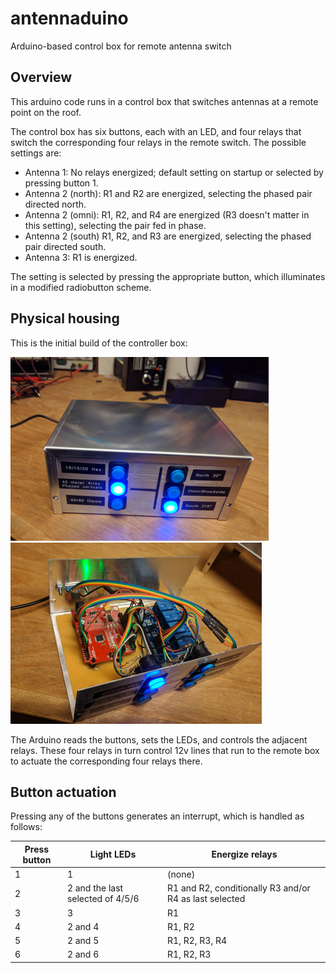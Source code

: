 # antennaduino
Arduino-based control box for remote antenna switch

## Overview

This arduino code runs in a control box that switches antennas at a remote point on the roof.

The control box has six buttons, each with an LED, and four relays that switch the corresponding four relays in the remote switch. The possible settings are:

* Antenna 1: No relays energized; default setting on startup or selected by pressing button 1.
* Antenna 2 (north): R1 and R2 are energized, selecting  the phased pair directed north.
* Antenna 2 (omni): R1, R2, and R4 are energized (R3 doesn't matter in this setting), selecting the pair fed in phase.
* Antenna 2 (south) R1, R2, and R3 are energized, selecting the phased pair directed south.
* Antenna 3: R1 is energized.

The setting is selected by pressing the appropriate button, which illuminates in a modified radiobutton scheme.

## Physical housing

This is the initial build of the controller box:

![](antennaduino_exterior.png) ![](antennaduino_interior.png)

The Arduino reads the buttons, sets the LEDs, and controls the adjacent relays. These four relays in turn control 12v lines that run to the remote box to actuate the corresponding four relays there.

## Button actuation

Pressing any of the buttons generates an interrupt, which is handled as follows:

Press button | Light LEDs | Energize relays
-------------|------------|----------------
1 | 1 | (none)
2 | 2 and the last selected of 4/5/6 | R1 and R2, conditionally R3 and/or R4 as last selected
3 | 3 | R1
4 | 2 and 4 | R1, R2
5 | 2 and 5 | R1, R2, R3, R4
6 | 2 and 6 | R1, R2, R3
